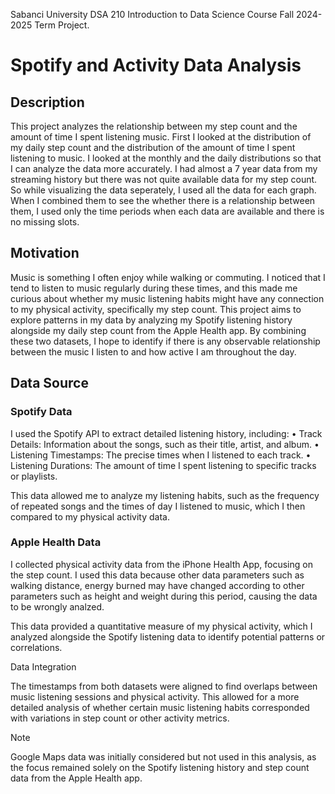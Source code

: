Sabanci University DSA 210 Introduction to Data Science Course Fall 2024-2025 Term Project.

# Spotify and Activity Data Analysis

## Description ##
This project analyzes the relationship between my step count and the amount of time I spent listening music. First I looked at the distribution of my daily step count and the distribution of the amount of time I spent listening to music. I looked at the monthly and the daily distributions so that I can analyze the data more accurately. I had almost a 7 year data from my streaming history but there was not quite available data for my step count. So while visualizing the data seperately, I used all the data for each graph. When I combined them to see the whether there is a relationship between them, I used only the time periods when each data are available and there is no missing slots. 


## Motivation ##
Music is something I often enjoy while walking or commuting. I noticed that I tend to listen to music regularly during these times, and this made me curious about whether my music listening habits might have any connection to my physical activity, specifically my step count.
This project aims to explore patterns in my data by analyzing my Spotify listening history alongside my daily step count from the Apple Health app. By combining these two datasets, I hope to identify if there is any observable relationship between the music I listen to and how active I am throughout the day.

## Data Source ##
### Spotify Data ###

I used the Spotify API to extract detailed listening history, including:
	•	Track Details: Information about the songs, such as their title, artist, and album.
	•	Listening Timestamps: The precise times when I listened to each track.
	•	Listening Durations: The amount of time I spent listening to specific tracks or playlists.

This data allowed me to analyze my listening habits, such as the frequency of repeated songs and the times of day I listened to music, which I then compared to my physical activity data.

### Apple Health Data ###

I collected physical activity data from the iPhone Health App, focusing on the step count. I used this data because other data parameters such as walking distance, energy burned may have changed according to other parameters such as height and weight during this period, causing the data to be wrongly analzed.

This data provided a quantitative measure of my physical activity, which I analyzed alongside the Spotify listening data to identify potential patterns or correlations.

Data Integration

The timestamps from both datasets were aligned to find overlaps between music listening sessions and physical activity. This allowed for a more detailed analysis of whether certain music listening habits corresponded with variations in step count or other activity metrics.

Note

Google Maps data was initially considered but not used in this analysis, as the focus remained solely on the Spotify listening history and step count data from the Apple Health app.





